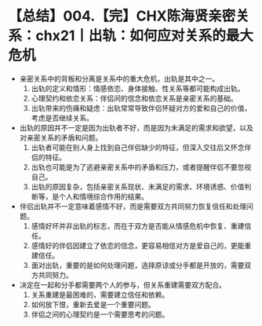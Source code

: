 # 【总结】004.【完】CHX陈海贤亲密关系：chx21丨出轨：如何应对关系的最大危机

-   亲密关系中的背叛和分离是关系中的重大危机，出轨是其中之一。
    1.  出轨的定义和情形：情感依恋、身体接触、性关系等都可能构成出轨。
    2.  心理契约和依恋关系：伴侣间的信念和依恋关系是亲密关系的基础。
    3.  出轨带来的伤痛和疑虑：出轨常常导致伴侣怀疑对方的爱和自己的价值，考虑是否继续关系。
-   出轨的原因并不一定是因为出轨者不好，而是因为未满足的需求和欲望，以及对亲密关系的矛盾和问题。
    1.  出轨者可能在别人身上找到自己伴侣缺少的特征，但深入交往后又怀念伴侣的特征。
    2.  出轨也可能是为了逃避亲密关系中的矛盾和压力，或者提醒伴侣不要忽视自己。
    3.  出轨的原因复杂，包括亲密关系现状、未满足的需求、环境诱惑、价值判断等，是个人和情境综合作用的结果。
-   伴侣出轨并不一定意味着感情不好，而是需要双方共同努力恢复信任和处理问题。
    1.  感情好坏并非出轨的标志，而在于双方是否能从情感危机中恢复、重建信任。
    2.  感情好的伴侣因建立了依恋的信念，更容易相信对方是爱自己的，更能重建信任。
    3.  面对出轨，重要的是如何处理问题，选择原谅或分手都是开放的，需要双方共同努力。
-   决定在一起和分手都需要两个人的参与，但关系重建需要双方配合。
    1.  关系重建是最困难的，需要建立信任和依赖。
    2.  如何放下恨，重新去爱是一个重要问题。
    3.  伴侣之间的心理契约是一个需要思考的问题。